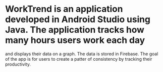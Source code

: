 # WorkTrend is an application developed in Android Studio using Java. The application tracks how many hours users work each day
and displays their data on a graph. The data is stored in Firebase. The goal of the app is for users to create a patter of consistency
by tracking their productivity. 
